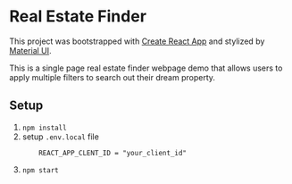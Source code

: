 # Real Estate Finder

This project was bootstrapped with [Create React App](https://github.com/facebook/create-react-app) and stylized by [Material UI](https://mui.com/).

This is a single page real estate finder webpage demo that allows users to apply multiple filters to search out their dream property.

## Setup

1. `npm install`
2. setup `.env.local` file
   ```
       REACT_APP_CLENT_ID = "your_client_id"
   ```
3. `npm start`
